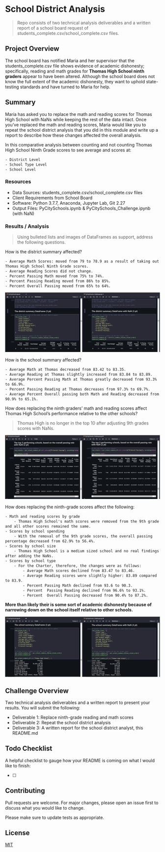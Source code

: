 # School District Analysis

> Repo consists of two technical analysis deliverables and a written report of a school board request of students_complete.csv/school_complete.csv files.

## Project Overview

The school board has notified Maria and her supervisor that the students_complete.csv file shows evidence of academic dishonesty; specifically, reading and math grades for **Thomas High School ninth graders** appear to have been altered. Although the school board does not know the full extent of the academic dishonesty, they want to uphold state-testing standards and have turned to Maria for help.

## Summary

Maria has asked you to replace the math and reading scores for Thomas High School with NaNs while keeping the rest of the data intact. Once you’ve replaced the math and reading scores, Maria would like you to repeat the school district analysis that you did in this module and write up a report to describe how these changes affected the overall analysis.

In this comparative analysis between counting and not counting Thomas High School Ninth Grade scores to see average and scores at:

    - District Level
    - School Type Level
    - School Level

### Resources

- Data Sources: students_complete.csv/school_complete.csv files
- Client Requirements from School Board
- Software: Python 3.7.7, Anaconda, Jupyter Lab, Git 2.27
- Output Files: PyCitySchools.ipynb & PyCitySchools_Challenge.ipynb (with NaN)

### Results / Analysis

> Using bulleted lists and images of DataFrames as support, address the following questions.

How is the district summary affected?

    - Average Math Scores: moved from 79 to 78.9 as a result of taking out Thomas High School Ninth Grade scores.
    - Average Reading Scores did not change.
    - Percent Passing Math moved from 75% to 74%.
    - Percent Passing Reading moved from 86% to 85%.
    - Percent Overall Passing moved from 65% to 64%.

![District Summary](resources/district_summary.png)

How is the school summary affected?

    - Average Math at Thomas decreased from 83.42 to 83.35.
    - Average Reading at Thomas slightly increased from 83.84 to 83.89.
    - Average Percent Passing Math at Thomas greatly decreased from 93.3% to 66.9%.
    - Percent Passing Reading at Thomas decreases from 97.3% to 69.7%.
    - Average Percent Overall passing both Math and Reading decreased from 90.9% to 65.1%.

How does replacing the ninth graders’ math and reading scores affect Thomas High School’s performance relative to the other schools?

> Thomas High is no longer in the top 10 after adjusting 9th grades scores with NaNs.

![Top Summary](resources/top_summary.png)

How does replacing the ninth-grade scores affect the following:

    - Math and reading scores by grade
        - Thomas High School's math scores were removed from the 9th grade and all other scores remained the same.
    - Scores by school spending
        - With the removal of the 9th grade scores, the overall passing percentage decreased from 62.9% to 56.4%.
    - Scores by school size
        - Thomas High School is a medium sized school and no real findings after adding the NaNs.
    - Scores by school type
        - For the Charter, therefore, the changes were as follows:
            - Average Math scores declined from 83.47 to 83.46.
            - Average Reading scores were slightly higher: 83.89 compared to 83.9.
            - Percent Passing Math declined from 93.6 to 90.3.
            - Percent  Passing Reading declined from 96.6% to 93.1%.
            - Percent  Overall Passing decreased from 90.4% to 87.2%.

**More than likely their is some sort of academic dishonesty because of narrowing down on the school itself relative to other schools.**

![School Summary](resources/school_summary.png)

## Challenge Overview

Two technical analysis deliverables and a written report to present your results. You will submit the following:

- Deliverable 1: Replace ninth-grade reading and math scores
- Deliverable 2: Repeat the school district analysis
- Deliverable 3: A written report for the school district analyst, this README.md

## Todo Checklist

A helpful checklist to gauge how your README is coming on what I would like to finish:

- [ ]

## Contributing

Pull requests are welcome. For major changes, please open an issue first to discuss what you would like to change.

Please make sure to update tests as appropriate.

## License

[MIT](https://choosealicense.com/licenses/mit/)
